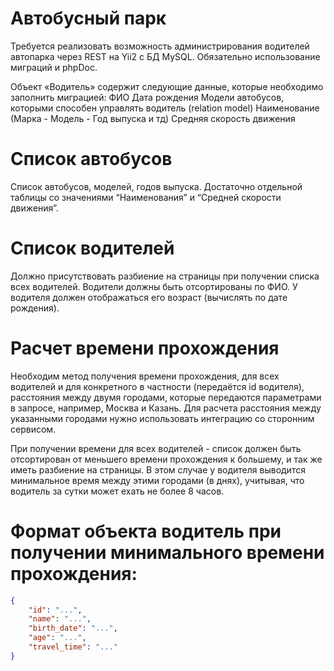# Автобусный парк
Требуется реализовать возможность администрирования водителей автопарка через REST на Yii2 с БД MySQL. Обязательно использование миграций и phpDoc.

Объект «Водитель» содержит следующие данные, которые необходимо заполнить миграцией:
ФИО
Дата рождения
Модели автобусов, которыми способен управлять водитель (relation model)
Наименование (Марка - Модель - Год выпуска и тд)
Средняя скорость движения

# Список автобусов
Список автобусов, моделей, годов выпуска. Достаточно отдельной таблицы со значениями “Наименования” и “Средней скорости движения”.

# Список водителей
Должно присутствовать разбиение на страницы при получении списка всех водителей.
Водители должны быть отсортированы по ФИО.
У водителя должен отображаться его возраст (вычислять по дате рождения).

# Расчет времени прохождения
Необходим метод получения времени прохождения, для всех водителей и для конкретного в частности (передаётся id водителя), расстояния между двумя городами, которые передаются параметрами в запросе, например, Москва и Казань. Для расчета расстояния между указанными городами нужно использовать интеграцию со сторонним сервисом. 

При получении времени для всех водителей - список должен быть отсортирован от меньшего времени прохождения к большему, и так же иметь разбиение на страницы.
В этом случае у водителя выводится минимальное время между этими городами (в днях), учитывая, что водитель за сутки может ехать не более 8 часов.

# Формат объекта водитель при получении минимального времени прохождения:
```json
{
	"id": "...",
	"name": "...",
	"birth_date": "...",
	"age": "...",
	"travel_time": "..."
}
```
